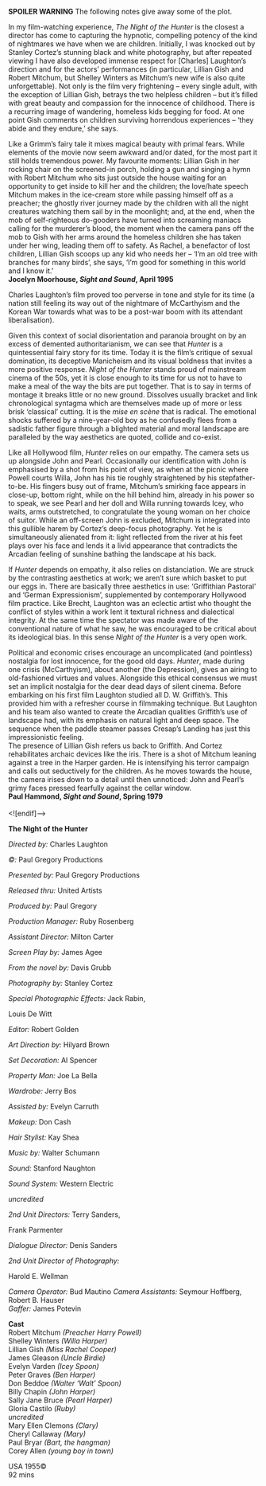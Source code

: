 



**SPOILER WARNING** The following notes give away some of the plot.

In my film-watching experience, _The Night of the Hunter_ is the closest a director has come to capturing the hypnotic, compelling potency of the kind of nightmares we have when we are children. Initially, I was knocked out by Stanley Cortez’s stunning black and white photography, but after repeated viewing I have also developed immense respect for [Charles] Laughton’s direction and for the actors’ performances (in particular, Lillian Gish and Robert Mitchum, but Shelley Winters as Mitchum’s new wife is also quite unforgettable). Not only is the film very frightening – every single adult, with the exception of Lillian Gish, betrays the two helpless children – but it’s filled with great beauty and compassion for the innocence of childhood. There is a recurring image of wandering, homeless kids begging for food. At one point Gish comments on children surviving horrendous experiences – ‘they abide and they endure,’ she says.

Like a Grimm’s fairy tale it mixes magical beauty with primal fears. While elements of the movie now seem awkward and/or dated, for the most part it still holds tremendous power. My favourite moments: Lillian Gish in her rocking chair on the screened-in porch, holding a gun and singing a hymn with Robert Mitchum who sits just outside the house waiting for an opportunity to get inside to kill her and the children; the love/hate speech Mitchum makes in the ice-cream store while passing himself off as a preacher; the ghostly river journey made by the children with all the night creatures watching them sail by in the moonlight; and, at the end, when the mob of self-righteous do-gooders have turned into screaming maniacs calling for the murderer’s blood, the moment when the camera pans off the mob to Gish with her arms around the homeless children she has taken under her wing, leading them off to safety. As Rachel, a benefactor of lost children, Lillian Gish scoops up any kid who needs her – ‘I’m an old tree with branches for many birds’, she says, ‘I’m good for something in this world and I know it.’  
**Jocelyn Moorhouse, _Sight and Sound_, April 1995**

Charles Laughton’s film proved too perverse in tone and style for its time (a nation still feeling its way out of the nightmare of McCarthyism and the Korean War towards what was to be a post-war boom with its attendant liberalisation).

Given this context of social disorientation and paranoia brought on by an excess of demented authoritarianism, we can see that _Hunter_ is a quintessential fairy story for its time. Today it is the film’s critique of sexual domination, its deceptive Manicheism and its visual boldness that invites a more positive response. _Night of the Hunter_ stands proud of mainstream cinema of the 50s, yet it is close enough to its time for us not to have to make a meal of the way the bits are put together. That is to say in terms of montage it breaks little or no new ground. Dissolves usually bracket and link chronological syntagma which are themselves made up of more or less brisk ‘classical’ cutting. It is the _mise en scène_ that is radical. The emotional shocks suffered by a nine-year-old boy as he confusedly flees from a sadistic father figure through a blighted material and moral landscape are paralleled by the way aesthetics are quoted, collide and co-exist.

Like all Hollywood film, _Hunter_ relies on our empathy. The camera sets us up alongside John and Pearl. Occasionally our identification with John is emphasised by a shot from his point of view, as when at the picnic where Powell courts Willa, John has his tie roughly straightened by his stepfather-to-be. His fingers busy out of frame, Mitchum’s smirking face appears in close-up, bottom right, while on the hill behind him, already in his power so to speak, we see Pearl and her doll and Willa running towards Icey, who waits, arms outstretched, to congratulate the young woman on her choice of suitor. While an off-screen John is excluded, Mitchum is integrated into this gullible harem by Cortez’s deep-focus photography. Yet he is simultaneously alienated from it: light reflected from the river at his feet plays over his face and lends it a livid appearance that contradicts the Arcadian feeling of sunshine bathing the landscape at his back.

If _Hunter_ depends on empathy, it also relies on distanciation. We are struck by the contrasting aesthetics at work; we aren’t sure which basket to put our eggs in. There are basically three aesthetics in use: ‘Griffithian Pastoral’ and ‘German Expressionism’, supplemented by contemporary Hollywood film practice. Like Brecht, Laughton was an eclectic artist who thought the conflict of styles within a work lent it textural richness and dialectical integrity. At the same time the spectator was made aware of the conventional nature of what he saw, he was encouraged to be critical about its ideological bias. In this sense _Night of the Hunter_ is a very open work.

Political and economic crises encourage an uncomplicated (and pointless) nostalgia for lost innocence, for the good old days. _Hunter_, made during one crisis (McCarthyism), about another (the Depression), gives an airing to old-fashioned virtues and values. Alongside this ethical consensus we must set an implicit nostalgia for the dear dead days of silent cinema. Before embarking on his first film Laughton studied all D. W. Griffith’s. This provided him with a refresher course in filmmaking technique. But Laughton and his team also wanted to create the Arcadian qualities Griffith’s use of landscape had, with its emphasis on natural light and deep space. The sequence when the paddle steamer passes Cresap’s Landing has just this impressionistic feeling.  
The presence of Lillian Gish refers us back to Griffith. And Cortez rehabilitates archaic devices like the iris. There is a shot of Mitchum leaning against a tree in the Harper garden. He is intensifying his terror campaign and calls out seductively for the children. As he moves towards the house, the camera irises down to a detail until then unnoticed: John and Pearl’s grimy faces pressed fearfully against the cellar window.  
**Paul Hammond, _Sight and Sound_, Spring 1979**  
<br>
<![endif]-->

**The Night of the Hunter**

_Directed by:_ Charles Laughton

_©:_ Paul Gregory Productions

_Presented by:_ Paul Gregory Productions

_Released thru:_ United Artists

_Produced by:_ Paul Gregory

_Production Manager:_ Ruby Rosenberg

_Assistant Director:_ Milton Carter

_Screen Play by:_ James Agee

_From the novel by:_ Davis Grubb

_Photography by:_ Stanley Cortez

_Special Photographic Effects:_ Jack Rabin,

Louis De Witt

_Editor:_ Robert Golden

_Art Direction by:_ Hilyard Brown

_Set Decoration:_ Al Spencer

_Property Man:_ Joe La Bella

_Wardrobe:_ Jerry Bos

_Assisted by:_ Evelyn Carruth

_Makeup:_ Don Cash

_Hair Stylist:_ Kay Shea

_Music by:_ Walter Schumann

_Sound:_ Stanford Naughton

_Sound System:_ Western Electric

_uncredited_

_2nd Unit Directors:_ Terry Sanders,

Frank Parmenter

_Dialogue Director:_ Denis Sanders

_2nd Unit Director of Photography:_

Harold E. Wellman

_Camera Operator:_ Bud Mautino
_Camera Assistants:_ Seymour Hoffberg, Robert B. Hauser  
_Gaffer:_ James Potevin  

**Cast**  
Robert Mitchum _(Preacher Harry Powell)_  
Shelley Winters _(Willa Harper)_  
Lillian Gish _(Miss Rachel Cooper)_  
James Gleason _(Uncle Birdie)_  
Evelyn Varden _(Icey Spoon)_  
Peter Graves _(Ben Harper)_  
Don Beddoe _(Walter ‘Walt’ Spoon)_  
Billy Chapin _(John Harper)_  
Sally Jane Bruce _(Pearl Harper)_  
Gloria Castilo _(Ruby)_  
_uncredited_  
Mary Ellen Clemons _(Clary)_  
Cheryl Callaway _(Mary)_  
Paul Bryar _(Bart, the hangman)_  
Corey Allen _(young boy in town)_  

USA 1955©  
92 mins  
<!--stackedit_data:
eyJoaXN0b3J5IjpbMTk2NDYyMzMxOV19
-->